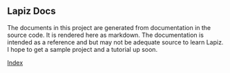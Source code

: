 ## Lapiz Docs
The documents in this project are generated from documentation in the source code. It is rendered here as markdown. The documentation is intended as a reference and but may not be adequate source to learn Lapiz. I hope to get a sample project and a tutorial up soon.

[Index](index.md)
